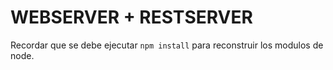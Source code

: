 # WEBSERVER + RESTSERVER

Recordar que se debe ejecutar ``` npm install ``` para reconstruir los modulos de node.